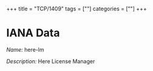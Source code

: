 +++
title = "TCP/1409"
tags = [""]
categories = [""]
+++

# IANA Data

_Name:_ here-lm

_Description:_ Here License Manager

